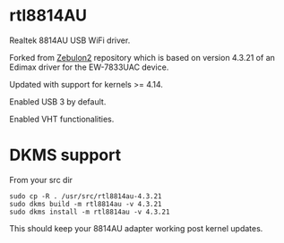 # rtl8814AU
Realtek 8814AU USB WiFi driver.

Forked from [Zebulon2](https://github.com/ggerla/rtl8814au)
repository which is based on version 4.3.21 of an Edimax driver for the
EW-7833UAC device.

Updated with support for kernels >= 4.14.

Enabled USB 3 by default.

Enabled VHT functionalities.

# DKMS support

From your src dir

````
sudo cp -R . /usr/src/rtl8814au-4.3.21
sudo dkms build -m rtl8814au -v 4.3.21
sudo dkms install -m rtl8814au -v 4.3.21
````

This should keep your 8814AU adapter working post kernel updates.
